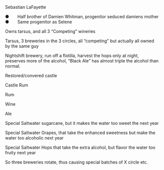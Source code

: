 Sebastian LaFayette

●       Half brother of Damien Whitman, progenitor seduced damiens mother
●       Same progenitor as Selene

Owns tarsus, and all 3 “Competing” wineries

Tarsus, 3 breweries in the 3 circles, all “competing” but actually all owned by the same guy

Nightshift brewery, run off a flotilla, harvest the hops only at night, preserves more of the alcohol, “Black Ale” has almost triple the alcohol than normal.

Restored/convered castle

Castle Rum

Rum

Wine

Ale

Special Saltwater sugarcane, but it makes the water too sweet the next year

Special Saltwater Grapes, that take the enhanced sweetness but make the water too alcoholic next year

Special Saltwater Hops that take the extra alcohol, but flavor the water too fruity next year

So three breweries rotate, thus causing special batches of X circle etc.